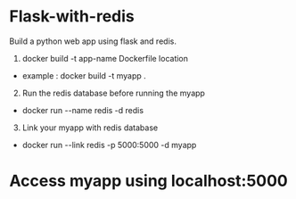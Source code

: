 # Flask-with-redis
Build a python web app using flask and redis.

1. docker build -t app-name Dockerfile location
  * example : docker build -t myapp .
  
2. Run the redis database before running the myapp 
  * docker run --name redis -d redis 
  
3. Link your myapp with redis database 
  * docker run --link redis -p 5000:5000 -d myapp
  
# Access myapp using localhost:5000
